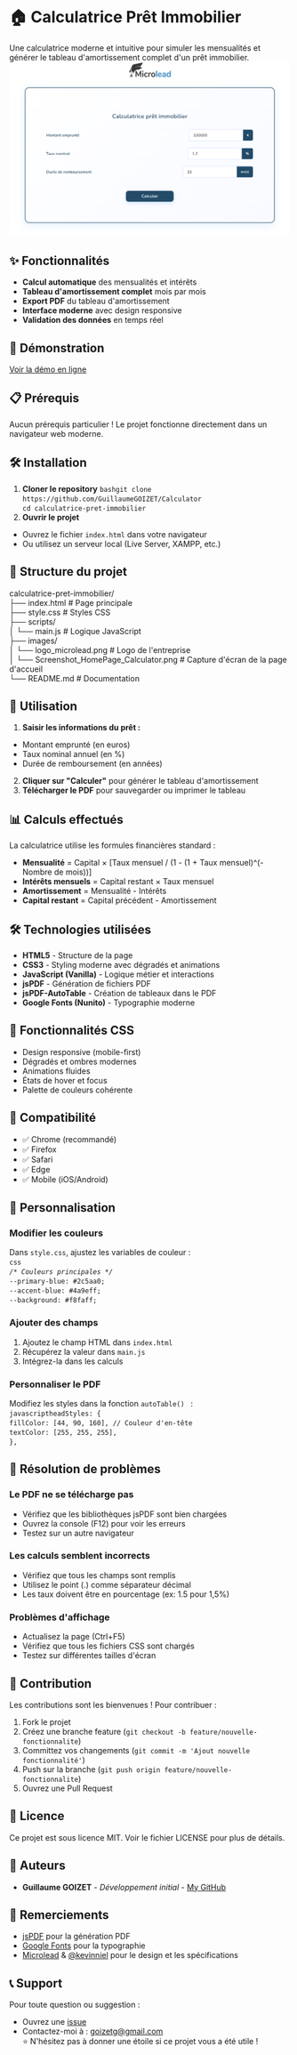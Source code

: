 # **🏠 Calculatrice Prêt Immobilier**  
Une calculatrice moderne et intuitive pour simuler les mensualités et générer le tableau d'amortissement complet d'un prêt immobilier.  
![Screenshot HomePage Calculator](./images/Screenshot_HomePage_Calculator.png)  
## **✨ Fonctionnalités**  
* **Calcul automatique** des mensualités et intérêts
* **Tableau d'amortissement complet** mois par mois
* **Export PDF** du tableau d'amortissement
* **Interface moderne** avec design responsive
* **Validation des données** en temps réel  
## **🚀 Démonstration**  
[Voir la démo en ligne](https://www.youtube.com/watch?v=jdkSxWxZiFk)  
## **📋 Prérequis**  
Aucun prérequis particulier ! Le projet fonctionne directement dans un navigateur web moderne.  
## **🛠️ Installation**  
1. **Cloner le repository**
``` bashgit clone https://github.com/GuillaumeGOIZET/Calculator ```  
``` cd calculatrice-pret-immobilier ```  
2. **Ouvrir le projet**  
* Ouvrez le fichier ``` index.html ``` dans votre navigateur
* Ou utilisez un serveur local (Live Server, XAMPP, etc.)  
## **📁 Structure du projet**  
calculatrice-pret-immobilier/  
├── index.html              # Page principale  
├── style.css              # Styles CSS  
├── scripts/  
│   └── main.js            # Logique JavaScript  
├── images/  
│   └── logo_microlead.png # Logo de l'entreprise  
│   └── Screenshot_HomePage_Calculator.png # Capture d'écran de la page d'accueil  
└── README.md              # Documentation  
## **🎯 Utilisation**  
1. **Saisir les informations du prêt :**  
* Montant emprunté (en euros)
* Taux nominal annuel (en %)
* Durée de remboursement (en années)  
2. **Cliquer sur "Calculer"** pour générer le tableau d'amortissement  
3. **Télécharger le PDF** pour sauvegarder ou imprimer le tableau  
## **📊 Calculs effectués**  
La calculatrice utilise les formules financières standard :  
* **Mensualité** = Capital × [Taux mensuel / (1 - (1 + Taux mensuel)^(-Nombre de mois))]
* **Intérêts mensuels** = Capital restant × Taux mensuel
* **Amortissement** = Mensualité - Intérêts
* **Capital restant** = Capital précédent - Amortissement  
## **🛠️ Technologies utilisées**  
* **HTML5** - Structure de la page
* **CSS3** - Styling moderne avec dégradés et animations
* **JavaScript (Vanilla)** - Logique métier et interactions
* **jsPDF** - Génération de fichiers PDF
* **jsPDF-AutoTable** - Création de tableaux dans le PDF
* **Google Fonts (Nunito)** - Typographie moderne  
## **🎨 Fonctionnalités CSS**  
* Design responsive (mobile-first)
* Dégradés et ombres modernes
* Animations fluides
* États de hover et focus
* Palette de couleurs cohérente  
## **📱 Compatibilité**  
* ✅ Chrome (recommandé)
* ✅ Firefox
* ✅ Safari
* ✅ Edge
* ✅ Mobile (iOS/Android)  
## **🔧 Personnalisation**  
### **Modifier les couleurs**  
Dans ``` style.css ```, ajustez les variables de couleur :  
``` css ```  
_``` /* Couleurs principales */ ```_  
``` --primary-blue: #2c5aa0; ```  
``` --accent-blue: #4a9eff; ```  
``` --background: #f8faff; ```  
### **Ajouter des champs**  
1. Ajoutez le champ HTML dans ``` index.html ```
2. Récupérez la valeur dans ``` main.js ```
3. Intégrez-la dans les calculs  
### **Personnaliser le PDF**  
Modifiez les styles dans la fonction ```autoTable() ``` :  
``` javascriptheadStyles: { ```  
   ``` fillColor: [44, 90, 160], // Couleur d'en-tête ```  
   ``` textColor: [255, 255, 255], ```  
``` }, ```  
## **🐛 Résolution de problèmes**  
### **Le PDF ne se télécharge pas**  
* Vérifiez que les bibliothèques jsPDF sont bien chargées
* Ouvrez la console (F12) pour voir les erreurs
* Testez sur un autre navigateur  
### **Les calculs semblent incorrects**  
* Vérifiez que tous les champs sont remplis
* Utilisez le point (.) comme séparateur décimal
* Les taux doivent être en pourcentage (ex: 1.5 pour 1,5%)  
### **Problèmes d'affichage**  
* Actualisez la page (Ctrl+F5)
* Vérifiez que tous les fichiers CSS sont chargés
* Testez sur différentes tailles d'écran  
## **🤝 Contribution**  
Les contributions sont les bienvenues ! Pour contribuer :  
1. Fork le projet
2. Créez une branche feature (``` git checkout -b feature/nouvelle-fonctionnalite ```)
3. Committez vos changements (``` git commit -m 'Ajout nouvelle fonctionnalité' ```)
4. Push sur la branche (``` git push origin feature/nouvelle-fonctionnalite ```)
5. Ouvrez une Pull Request  
## **📄 Licence**  
Ce projet est sous licence MIT. Voir le fichier LICENSE pour plus de détails.
## **👥 Auteurs**
* **Guillaume GOIZET** - *Développement initial* - [My GitHub](https://github.com/GuillaumeGOIZET)  
## **🙏 Remerciements**  
* <u>jsPDF</u> pour la génération PDF
* <u>Google Fonts</u> pour la typographie
* <u>Microlead</u> & <u>@kevinniel</u> pour le design et les spécifications  
## **📞 Support**  
Pour toute question ou suggestion :  
* Ouvrez une [issue](https://github.com/GuillaumeGOIZET/Calculator/issues)
* Contactez-moi à : [goizetg@gmail.com](mailto:goizetg@gmail.com)    
⭐ N'hésitez pas à donner une étoile si ce projet vous a été utile !